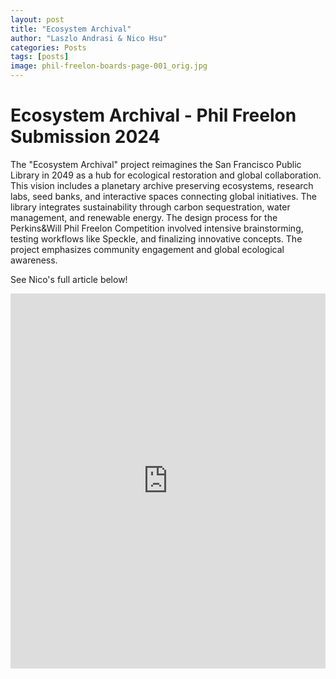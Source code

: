 ```yaml
---
layout: post
title: "Ecosystem Archival"
author: "Laszlo Andrasi & Nico Hsu"
categories: Posts
tags: [posts]
image: phil-freelon-boards-page-001_orig.jpg
---
```


# Ecosystem Archival - Phil Freelon Submission 2024


The "Ecosystem Archival" project reimagines the San Francisco Public Library in 2049 as a hub for ecological restoration and global collaboration. This vision includes a planetary archive preserving ecosystems, research labs, seed banks, and interactive spaces connecting global initiatives. The library integrates sustainability through carbon sequestration, water management, and renewable energy. The design process for the Perkins&Will Phil Freelon Competition involved intensive brainstorming, testing workflows like Speckle, and finalizing innovative concepts. The project emphasizes community engagement and global ecological awareness.

See Nico's full article below!

<iframe title="Ecosystem Archival" src="http://www.hsunico.com/ecosystem-archival.html" width="100%" height="600" frameborder="0"></iframe>
